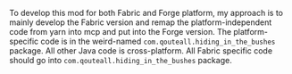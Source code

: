 To develop this mod for both Fabric and Forge platform, my approach is to mainly develop the Fabric version and
 remap the platform-independent code from yarn into mcp and put into the Forge version.
The platform-specific code is in the weird-named `com.qouteall.hiding_in_the_bushes` package. All other Java code is cross-platform.
All Fabric specific code should go into `com.qouteall.hiding_in_the_bushes` package.
